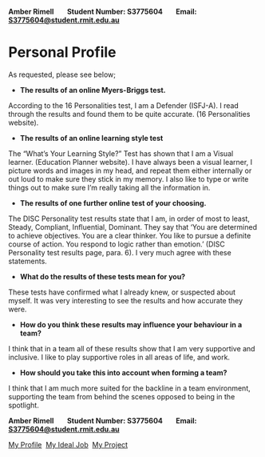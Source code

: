 **Amber Rimell&nbsp;&nbsp;&nbsp;&nbsp;&nbsp;&nbsp;&nbsp;&nbsp;Student Number: S3775604&nbsp;&nbsp;&nbsp;&nbsp;&nbsp;&nbsp;&nbsp;&nbsp;Email: S3775604@student.rmit.edu.au**

# Personal Profile

As requested, please see below;

- **The results of an online Myers-Briggs test.**

According to the 16 Personalities test, I am a Defender (ISFJ-A). I read through the results and found them to be quite accurate. (16 Personalities website).

- **The results of an online learning style test**

The “What’s Your Learning Style?” Test has shown that I am a Visual learner. (Education Planner website). I have always been a visual learner, I picture words and images in my head, and repeat them either internally or out loud to make sure they stick in my memory. I also like to type or write things out to make sure I’m really taking all the information in.

- **The results of one further online test of your choosing.**

The DISC Personality test results state that I am, in order of most to least, Steady, Compliant, Influential, Dominant. They say that ‘You are determined to achieve objectives. You are a clear thinker. You like to pursue a definite course of action. You respond to logic rather than emotion.’ (DISC Personality test results page, para. 6). I very much agree with these statements.


- **What do the results of these tests mean for you?**

These tests have confirmed what I already knew, or suspected about myself. It was very interesting to see the results and how accurate they were.

- **How do you think these results may influence your behaviour in a team?**

I think that in a team all of these results show that I am very supportive and inclusive. I like to play supportive roles in all areas of life, and work.

- **How should you take this into account when forming a team?**

I think that I am much more suited for the backline in a team environment, supporting the team from behind the scenes opposed to being in the spotlight. 

**Amber Rimell&nbsp;&nbsp;&nbsp;&nbsp;&nbsp;&nbsp;&nbsp;&nbsp;Student Number: S3775604&nbsp;&nbsp;&nbsp;&nbsp;&nbsp;&nbsp;&nbsp;&nbsp;Email: S3775604@student.rmit.edu.au**

[My Profile](https://amberrimell.github.io/introtoitassessment/myprofile) &nbsp;[My Ideal Job](https://amberrimell.github.io/introtoitassessment/myidealjob) &nbsp;[My Project](https://amberrimell.github.io/introtoitassessment/myprojectidea)

